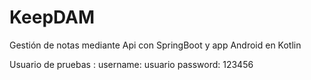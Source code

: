 # KeepDAM

Gestión de notas mediante Api con SpringBoot y app Android en Kotlin

Usuario de pruebas : 
  username: usuario
  password: 123456
